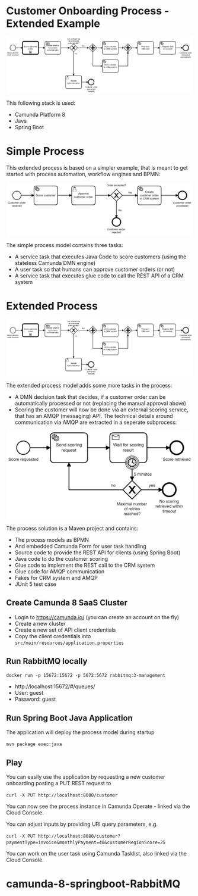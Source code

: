 # Customer Onboarding Process - Extended Example


![Customer Onboarding](docs/customer-onboarding-extended.png)

This following stack is used:

* Camunda Platform 8
* Java
* Spring Boot

# Simple Process

This extended process is based on a simpler example, that is meant to get started with process automation, workflow engines and BPMN:

![Customer Onboarding](docs/customer-onboarding-simple.png)


The simple process model contains three tasks:

* A service task that executes Java Code to score customers (using the stateless Camunda DMN engine)
* A user task so that humans can approve customer orders (or not)
* A service task that executes glue code to call the REST API of a CRM system


# Extended Process

![Customer Onboarding](docs/customer-onboarding-extended.png)

The extended process model adds some more tasks in the process:

* A DMN decision task that decides, if a customer order can be automatically processed or not (replacing the manual approval above)
* Scoring the customer will now be done via an external scoring service, that has an AMQP (messaging) API. The technical details around communication via AMQP are extracted in a seperate subprocess:

![Scoring](docs/customer-scoring.png)


The process solution is a Maven project and contains:

* The process models as BPMN
* And embedded Camunda Form for user task handling
* Source code to provide the REST API for clients (using Spring Boot)
* Java code to do the customer scoring
* Glue code to implement the REST call to the CRM system
* Glue code for AMQP communication
* Fakes for CRM system and AMQP
* JUnit 5 test case



## Create Camunda 8 SaaS Cluster

* Login to https://camunda.io/ (you can create an account on the fly)
* Create a new cluster
* Create a new set of API client credentials
* Copy the client credentials into `src/main/resources/application.properties`

## Run RabbitMQ locally

```
docker run -p 15672:15672 -p 5672:5672 rabbitmq:3-management
```

* http://localhost:15672/#/queues/
* User: guest
* Password: guest

## Run Spring Boot Java Application

The application will deploy the process model during startup

`mvn package exec:java`


## Play

You can easily use the application by requesting a new customer onboarding posting a PUT REST request to 

`curl -X PUT http://localhost:8080/customer`

You can now see the process instance in Camunda Operate - linked via the Cloud Console.

You can adjust inputs by providing URl query parameters, e.g.

`curl -X PUT http://localhost:8080/customer?paymentType=invoice&monthlyPayment=40&customerRegionScore=25`

You can work on the user task using Camunda Tasklist, also linked via the Cloud Console.




# camunda-8-springboot-RabbitMQ
